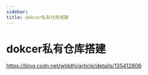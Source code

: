 ```yaml
---
sidebar:
title: dokcer私有仓库搭建
---
```

# dokcer私有仓库搭建

https://blog.csdn.net/wlddhj/article/details/135412806








